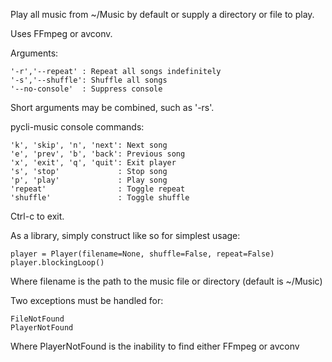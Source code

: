 Play all music from ~/Music by default or supply a directory or file to play.

Uses FFmpeg or avconv.

Arguments:

    '-r','--repeat' : Repeat all songs indefinitely
    '-s','--shuffle': Shuffle all songs
    '--no-console'  : Suppress console
    
Short arguments may be combined, such as '-rs'.

pycli-music console commands:

    'k', 'skip', 'n', 'next': Next song
    'e', 'prev', 'b', 'back': Previous song
    'x', 'exit', 'q', 'quit': Exit player
    's', 'stop'             : Stop song
    'p', 'play'             : Play song
    'repeat'                : Toggle repeat
    'shuffle'               : Toggle shuffle

Ctrl-c to exit.

As a library, simply construct like so for simplest usage:

    player = Player(filename=None, shuffle=False, repeat=False)
    player.blockingLoop()

Where filename is the path to the music file or directory (default is ~/Music)

Two exceptions must be handled for:

    FileNotFound
    PlayerNotFound

Where PlayerNotFound is the inability to find either FFmpeg or avconv